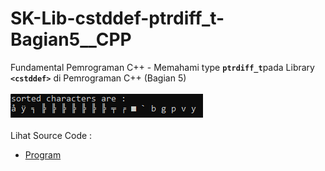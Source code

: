 # SK-Lib-cstddef-ptrdiff_t-Bagian5__CPP
Fundamental Pemrograman C++ - Memahami type <code><b>ptrdiff_t</b></code>pada Library <code><b>&lt;cstddef></b></code> di Pemrograman C++ (Bagian 5)<br><br>
<img src="https://github.com/RizkyKhapidsyah/SK-Lib-cstddef-ptrdiff_t-Bagian5__CPP/blob/master/SK-Lib-cstddef-ptrdiff_t-Bagian5__CPP/result/001.PNG"><br><br>
Lihat Source Code : <br>
- <a href="https://github.com/RizkyKhapidsyah/SK-Lib-cstddef-ptrdiff_t-Bagian5__CPP/blob/master/SK-Lib-cstddef-ptrdiff_t-Bagian5__CPP/Source.cpp">Program</a>
